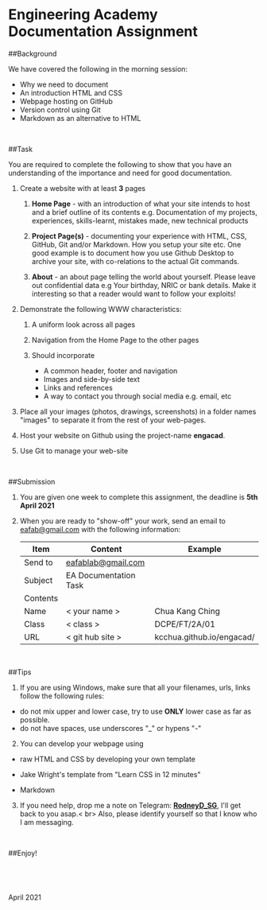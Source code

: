 # Engineering Academy Documentation Assignment

##Background

We have covered the following in the morning session:

- Why we need to document
- An introduction HTML and CSS
- Webpage hosting on GitHub
- Version control using Git
- Markdown as an alternative to HTML

&nbsp;

##Task

You are required to complete the following to show that you have an understanding of the importance and need for good documentation.

1. Create a website with at least **3** pages

    1. **Home Page** - with an introduction of what your site intends to host and a brief outline of its contents e.g. Documentation of my projects, experiences, skills-learnt, mistakes made, new technical products

    2. **Project Page(s)** - documenting your experience with HTML, CSS, GitHub, Git and/or Markdown.  How you setup your site etc.  One good example is to document how you use Github Desktop to archive your site, with co-relations to the actual Git commands.

    3. **About** - an about page telling the world about yourself.  Please leave out confidential data e.g Your birthday, NRIC or bank details.  Make it interesting so that a reader would want to follow your exploits!

2. Demonstrate the following WWW characteristics:

    1. A uniform look across all pages

    2. Navigation from the Home Page to the other pages

    3. Should incorporate

        - A common header, footer and navigation
        - Images and side-by-side text
        - Links and references
        - A way to contact you through social media e.g. email, etc

3. Place all your images (photos, drawings, screenshots) in a folder names "images" to separate it from the rest of your web-pages.

4. Host your website on Github using the project-name **engacad**.

5. Use Git to manage your web-site

&nbsp;

##Submission

1. You are given one week to complete this assignment, the deadline is **5th April 2021**

2. When you are ready to "show-off" your work, send an email to eafab@gmail.com with the following information:


    | Item   | Content  | Example |
    |----    |----      |----     |
    |Send to | [eafablab@gmail.com](mailto:eafablab@gmail.com) |   |
    |Subject | EA Documentation Task |    |
    |Contents |                      |    |
    |Name     | &lt; your name &gt;          | Chua Kang Ching |
    |Class    | &lt; class &gt;              | DCPE/FT/2A/01   |
    |URL      | &lt; git hub site &gt;       | kcchua.github.io/engacad/ |


&nbsp;

##Tips

1. If you are using Windows, make sure that all your filenames, urls, links follow the following rules:
  - do not mix upper and lower case, try to use **ONLY** lower case as far as possible.
  - do not have spaces, use underscores "\_" or hypens "-"

2. You can develop your webpage using

  - raw HTML and CSS by developing your own template

  - Jake Wright's template from "Learn CSS in 12 minutes"

  - Markdown

3. If you need help, drop me a note on Telegram: [**RodneyD_SG**](https://t.me/RodneyD_SG), I'll get back to you asap.&lt; br&gt;
Also, please identify yourself so that I know who I am messaging.

&nbsp;

##Enjoy!



&nbsp;
----
April 2021





